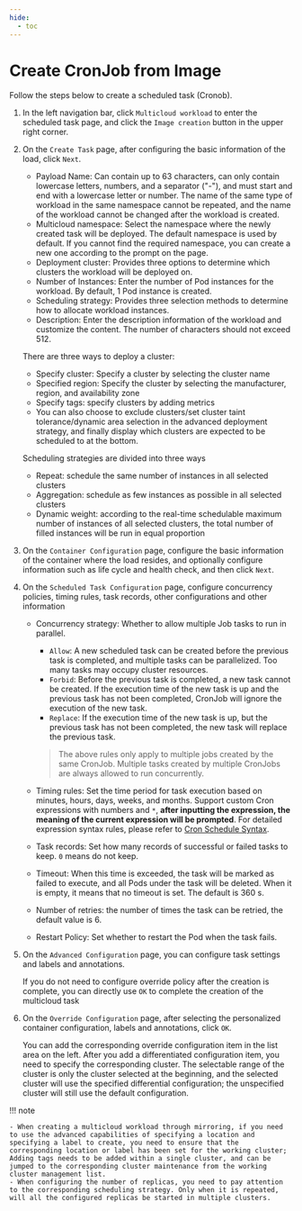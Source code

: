 ```yaml
---
hide:
  - toc
---
```


# Create CronJob from Image

Follow the steps below to create a scheduled task (Cronob).

1. In the left navigation bar, click `Multicloud workload` to enter the scheduled task page, and click the `Image creation` button in the upper right corner.

1. On the `Create Task` page, after configuring the basic information of the load, click `Next`.

    - Payload Name: Can contain up to 63 characters, can only contain lowercase letters, numbers, and a separator ("-"), and must start and end with a lowercase letter or number. The name of the same type of workload in the same namespace cannot be repeated, and the name of the workload cannot be changed after the workload is created.
    - Multicloud namespace: Select the namespace where the newly created task will be deployed. The default namespace is used by default. If you cannot find the required namespace, you can create a new one according to the prompt on the page.
    - Deployment cluster: Provides three options to determine which clusters the workload will be deployed on.
    - Number of Instances: Enter the number of Pod instances for the workload. By default, 1 Pod instance is created.
    - Scheduling strategy: Provides three selection methods to determine how to allocate workload instances.
    - Description: Enter the description information of the workload and customize the content. The number of characters should not exceed 512.

    There are three ways to deploy a cluster:

    - Specify cluster: Specify a cluster by selecting the cluster name
    - Specified region: Specify the cluster by selecting the manufacturer, region, and availability zone
    - Specify tags: specify clusters by adding metrics
    - You can also choose to exclude clusters/set cluster taint tolerance/dynamic area selection in the advanced deployment strategy, and finally display which clusters are expected to be scheduled to at the bottom.

    Scheduling strategies are divided into three ways

    - Repeat: schedule the same number of instances in all selected clusters
    - Aggregation: schedule as few instances as possible in all selected clusters
    - Dynamic weight: according to the real-time schedulable maximum number of instances of all selected clusters, the total number of filled instances will be run in equal proportion

1. On the `Container Configuration` page, configure the basic information of the container where the load resides, and optionally configure information such as life cycle and health check, and then click `Next`.

1. On the `Scheduled Task Configuration` page, configure concurrency policies, timing rules, task records, other configurations and other information

    - Concurrency strategy: Whether to allow multiple Job tasks to run in parallel.

        - `Allow`: A new scheduled task can be created before the previous task is completed, and multiple tasks can be parallelized. Too many tasks may occupy cluster resources.
        - `Forbid`: Before the previous task is completed, a new task cannot be created. If the execution time of the new task is up and the previous task has not been completed, CronJob will ignore the execution of the new task.
        - `Replace`: If the execution time of the new task is up, but the previous task has not been completed, the new task will replace the previous task.

        > The above rules only apply to multiple jobs created by the same CronJob. Multiple tasks created by multiple CronJobs are always allowed to run concurrently.

    - Timing rules: Set the time period for task execution based on minutes, hours, days, weeks, and months. Support custom Cron expressions with numbers and `*`, **after inputting the expression, the meaning of the current expression will be prompted**. For detailed expression syntax rules, please refer to [Cron Schedule Syntax](https://kubernetes.io/docs/concepts/workloads/controllers/cron-jobs/#cron-schedule-syntax).

    - Task records: Set how many records of successful or failed tasks to keep. `0` means do not keep.

    - Timeout: When this time is exceeded, the task will be marked as failed to execute, and all Pods under the task will be deleted. When it is empty, it means that no timeout is set. The default is 360 s.

    - Number of retries: the number of times the task can be retried, the default value is 6.

    - Restart Policy: Set whether to restart the Pod when the task fails.

1. On the `Advanced Configuration` page, you can configure task settings and labels and annotations.


    If you do not need to configure override policy after the creation is complete, you can directly use `OK` to complete the creation of the multicloud task

1. On the `Override Configuration` page, after selecting the personalized container configuration, labels and annotations, click `OK`.

    You can add the corresponding override configuration item in the list area on the left. After you add a differentiated configuration item, you need to specify the corresponding cluster.
    The selectable range of the cluster is only the cluster selected at the beginning, and the selected cluster will use the specified differential configuration; the unspecified cluster will still use the default configuration.

!!! note

    - When creating a multicloud workload through mirroring, if you need to use the advanced capabilities of specifying a location and specifying a label to create, you need to ensure that the corresponding location or label has been set for the working cluster;
    Adding tags needs to be added within a single cluster, and can be jumped to the corresponding cluster maintenance from the working cluster management list.
    - When configuring the number of replicas, you need to pay attention to the corresponding scheduling strategy. Only when it is repeated, will all the configured replicas be started in multiple clusters.
